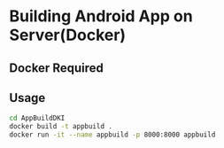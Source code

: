 # Building Android App on Server(Docker)

## Docker Required

## Usage

```Bash
cd AppBuildDKI
docker build -t appbuild .
docker run -it --name appbuild -p 8000:8000 appbuild
```
